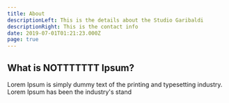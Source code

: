```yaml
---
title: About
descriptionLeft: This is the details about the Studio Garibaldi
descriptionRight: This is the contact info
date: 2019-07-01T01:21:23.000Z
page: true
---
```

## What is NOTTTTTTT Ipsum?

Lorem Ipsum is simply dummy text of the printing and typesetting industry. Lorem Ipsum has been the industry's stand
